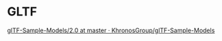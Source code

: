 # GLTF

[glTF-Sample-Models/2.0 at master · KhronosGroup/glTF-Sample-Models](https://github.com/KhronosGroup/glTF-Sample-Models/tree/master/2.0)
